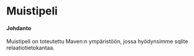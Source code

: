 # Muistipeli

#### Johdanto
Muistipeli on toteutettu Maven:n ympäristöön, jossa hyödynsimme sqlite relaatiotietokantaa.